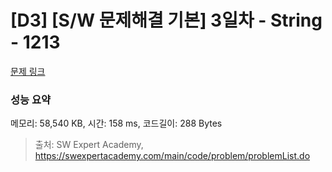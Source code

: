 # [D3] [S/W 문제해결 기본] 3일차 - String - 1213 

[문제 링크](https://swexpertacademy.com/main/code/problem/problemDetail.do?contestProbId=AV14P0c6AAUCFAYi) 

### 성능 요약

메모리: 58,540 KB, 시간: 158 ms, 코드길이: 288 Bytes



> 출처: SW Expert Academy, https://swexpertacademy.com/main/code/problem/problemList.do